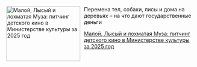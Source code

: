 <!--2025-07-19 15:30:07-->
<div class="yb">
  <div class="rss kino_teatr"><a href="https://www.kino-teatr.ru/blog/y2025/7-19/2109/" title="Малой, Лысый и лохматая Муза: питчинг детского кино в Министерстве культуры за 2025 год"><img src="https://www.kino-teatr.ru/blog/9/0/2109/poster.jpg" width="196" height="147" align="left" hspace="5" style="margin: 0px 10px 0px 5px" alt="Малой, Лысый и лохматая Муза: питчинг детского кино в Министерстве культуры за 2025 год"/></a>Перемена тел, собаки, лисы и дома на деревьях – на что дают государственные деньги <p class="titl"><a href="https://www.kino-teatr.ru/blog/y2025/7-19/2109/">Малой, Лысый и лохматая Муза: питчинг детского кино в Министерстве культуры за 2025 год</a></p></div>
</div>
